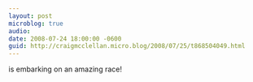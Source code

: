 ```yaml
---
layout: post
microblog: true
audio: 
date: 2008-07-24 18:00:00 -0600
guid: http://craigmcclellan.micro.blog/2008/07/25/t868504049.html
---
```

is embarking on an amazing race!
